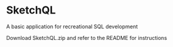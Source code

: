 # SketchQL
A basic application for recreational SQL development

Download SketchQL.zip and refer to the README for instructions

